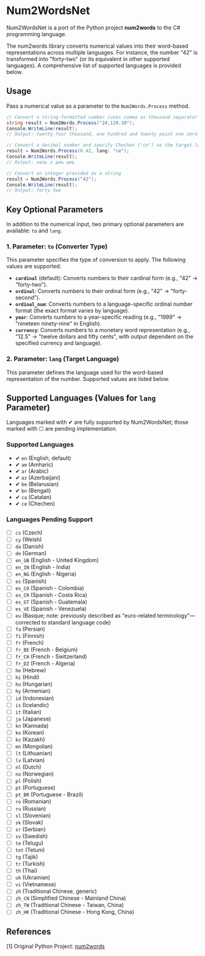 ﻿# Num2WordsNet

Num2WordsNet is a port of the Python project **num2words** to the C# programming language.

The num2words library converts numerical values into their word-based representations across multiple languages. For instance, the number "42" is transformed into "forty-two" (or its equivalent in other supported languages). A comprehensive list of supported languages is provided below.


## Usage
Pass a numerical value as a parameter to the `Num2Words.Process` method.

```csharp
// Convert a string-formatted number (uses comma as thousand separator and dot as decimal point)
string result = Num2Words.Process("24,120.10");
Console.WriteLine(result);
// Output: twenty-four thousand, one hundred and twenty point one zero

// Convert a decimal number and specify Chechen ("ce") as the target language
result = Num2Words.Process(0.42, lang: "ce");
Console.WriteLine(result);
// Output: ноль а диъ шиъ

// Convert an integer provided as a string
result = Num2Words.Process("42");
Console.WriteLine(result);
// Output: forty-two
```


## Key Optional Parameters
In addition to the numerical input, two primary optional parameters are available: `to` and `lang`.


### 1. Parameter: `to` (Converter Type)
This parameter specifies the type of conversion to apply. The following values are supported:

- **`cardinal`** (default): Converts numbers to their cardinal form (e.g., "42" → "forty-two").
- **`ordinal`**: Converts numbers to their ordinal form (e.g., "42" → "forty-second").
- **`ordinal_num`**: Converts numbers to a language-specific ordinal number format (the exact format varies by language).
- **`year`**: Converts numbers to a year-specific reading (e.g., "1999" → "nineteen ninety-nine" in English).
- **`currency`**: Converts numbers to a monetary word representation (e.g., "12.5" → "twelve dollars and fifty cents", with output dependent on the specified currency and language).


### 2. Parameter: `lang` (Target Language)
This parameter defines the language used for the word-based representation of the number. Supported values are listed below.


## Supported Languages (Values for `lang` Parameter)
Languages marked with ✔ are fully supported by Num2WordsNet; those marked with ☐ are pending implementation.

### Supported Languages
- ✔ `en` (English, default)
- ✔ `am` (Amharic)
- ✔ `ar` (Arabic)
- ✔ `az` (Azerbaijani)
- ✔ `be` (Belarusian)
- ✔ `bn` (Bengali)
- ✔ `ca` (Catalan)
- ✔ `ce` (Chechen)

### Languages Pending Support
- ☐ `cs` (Czech)
- ☐ `cy` (Welsh)
- ☐ `da` (Danish)
- ☐ `de` (German)
- ☐ `en_GB` (English - United Kingdom)
- ☐ `en_IN` (English - India)
- ☐ `en_NG` (English - Nigeria)
- ☐ `es` (Spanish)
- ☐ `es_CO` (Spanish - Colombia)
- ☐ `es_CR` (Spanish - Costa Rica)
- ☐ `es_GT` (Spanish - Guatemala)
- ☐ `es_VE` (Spanish - Venezuela)
- ☐ `eu` (Basque; note: previously described as "euro-related terminology"—corrected to standard language code)
- ☐ `fa` (Persian)
- ☐ `fi` (Finnish)
- ☐ `fr` (French)
- ☐ `fr_BE` (French - Belgium)
- ☐ `fr_CH` (French - Switzerland)
- ☐ `fr_DZ` (French - Algeria)
- ☐ `he` (Hebrew)
- ☐ `hi` (Hindi)
- ☐ `hu` (Hungarian)
- ☐ `hy` (Armenian)
- ☐ `id` (Indonesian)
- ☐ `is` (Icelandic)
- ☐ `it` (Italian)
- ☐ `ja` (Japanese)
- ☐ `kn` (Kannada)
- ☐ `ko` (Korean)
- ☐ `kz` (Kazakh)
- ☐ `mn` (Mongolian)
- ☐ `lt` (Lithuanian)
- ☐ `lv` (Latvian)
- ☐ `nl` (Dutch)
- ☐ `no` (Norwegian)
- ☐ `pl` (Polish)
- ☐ `pt` (Portuguese)
- ☐ `pt_BR` (Portuguese - Brazil)
- ☐ `ro` (Romanian)
- ☐ `ru` (Russian)
- ☐ `sl` (Slovenian)
- ☐ `sk` (Slovak)
- ☐ `sr` (Serbian)
- ☐ `sv` (Swedish)
- ☐ `te` (Telugu)
- ☐ `tet` (Tetum)
- ☐ `tg` (Tajik)
- ☐ `tr` (Turkish)
- ☐ `th` (Thai)
- ☐ `uk` (Ukrainian)
- ☐ `vi` (Vietnamese)
- ☐ `zh` (Traditional Chinese, generic)
- ☐ `zh_CN` (Simplified Chinese - Mainland China)
- ☐ `zh_TW` (Traditional Chinese - Taiwan, China)
- ☐ `zh_HK` (Traditional Chinese - Hong Kong, China)


## References
[1] Original Python Project: [num2words](https://github.com/savoirfairelinux/num2words)